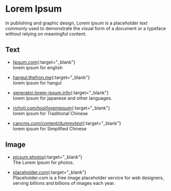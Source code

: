 # Lorem Ipsum

In publishing and graphic design, Lorem ipsum is a placeholder text commonly used to demonstrate the visual form of a document or a typeface without relying on meaningful content.

## Text

- [lipsum.com](https://www.lipsum.com/){:target="_blank"}  
   lorem ipsum for english

- [hangul.thefron.me](https://hangul.thefron.me/){:target="_blank"}  
   lorem ipsum for hangul

- [generator.lorem-ipsum.info](https://generator.lorem-ipsum.info/){:target="_blank"}  
   lorem ipsum for japanese and other languages.

- [richyli.com/tool/loremipsum](http://www.richyli.com/tool/loremipsum/){:target="_blank"}  
   lorem ipsum for Traditional Chinese

- [cancms.com/content/dummytext](http://www.cancms.com/content/dummytext){:target="_blank"}  
   lorem ipsum for Simplified Chinese

## Image

- [picsum.photos](https://picsum.photos/){:target="_blank"}  
   The Lorem Ipsum for photos.

- [placeholder.com](https://placeholder.com/){:target="_blank"}  
   Placeholder.com is a free image placeholder service for web designers, serving billions and billions of images each year.

